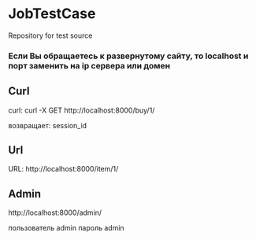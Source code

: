 # JobTestCase
Repository for test source

### Если Вы обращаетесь к развернутому сайту, то localhost и порт заменить на ip сервера или домен


## Curl
curl: curl -X GET http://localhost:8000/buy/1/

возвращает: session_id


## Url

URL: http://localhost:8000/item/1/

## Admin

http://localhost:8000/admin/

пользователь admin
пароль admin
